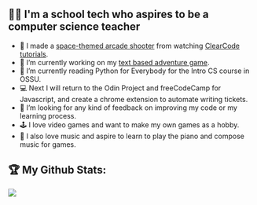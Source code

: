 ## 🧑‍💻 I'm a school tech who aspires to be a computer science teacher
- 👾 I made a [space-themed arcade shooter](https://github.com/frankiebry/star-hero) from watching [ClearCode tutorials](https://www.youtube.com/@ClearCode).
- 🔭 I’m currently working on my [text based adventure game](https://github.com/frankiebry/text-based-adventure/).
- 🌱 I’m currently reading Python for Everybody for the Intro CS course in OSSU.
- 💻 Next I will return to the Odin Project and freeCodeCamp for Javascript, and create a chrome extension to automate writing tickets.
- 🤔 I’m looking for any kind of feedback on improving my code or my learning process.
- 🕹️ I love video games and want to make my own games as a hobby.
- 🎹 I also love music and aspire to learn to play the piano and compose music for games.

## :trophy: My Github Stats:
<div>
  <a href="https://github-readme-stats.vercel.app/api/top-langs/?username=frankiebry&count_private=true&hide=php&theme=tokyonight">
    <img align="center" src="https://github-readme-stats.vercel.app/api/top-langs/?username=frankiebry&layout=compact&hide=php&theme=tokyonight" /></a>
</div>
